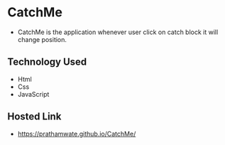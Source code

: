 # CatchMe
- CatchMe is the application whenever user click on catch block it will change position.
## Technology Used
- Html
- Css
- JavaScript
## Hosted Link
- https://prathamwate.github.io/CatchMe/
